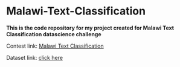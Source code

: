 # Malawi-Text-Classification

**This is the code repository for my project created for Malawi Text Classification datascience challenge**

Contest link: [Malawi Text Classification](https://zindi.africa/competitions/ai4d-malawi-news-classification-challenge)

Dataset link: [click here](https://zindi.africa/competitions/ai4d-malawi-news-classification-challenge/data)

